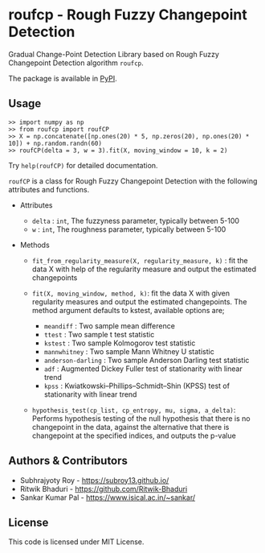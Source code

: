 # roufcp - Rough Fuzzy Changepoint Detection

Gradual Change-Point Detection Library based on Rough Fuzzy Changepoint Detection algorithm `roufcp`.

The package is available in [PyPI](https://pypi.org/project/roufcp/).

## Usage

```
>> import numpy as np
>> from roufcp import roufCP
>> X = np.concatenate([np.ones(20) * 5, np.zeros(20), np.ones(20) * 10]) + np.random.randn(60)
>> roufCP(delta = 3, w = 3).fit(X, moving_window = 10, k = 2)
```

Try `help(roufCP)` for detailed documentation.

`roufCP` is a class for Rough Fuzzy Changepoint Detection with the following attributes and functions.

* Attributes
    - `delta` : `int`, The fuzzyness parameter, typically between 5-100
    - `w` : `int`, The roughness parameter, typically between 5-100

* Methods
    - `fit_from_regularity_measure(X, regularity_measure, k)` :
        fit the data X with help of the regularity measure and output the estimated changepoints

    - `fit(X, moving_window, method, k)`: fit the data X with given regularity measures and output the estimated changepoints. The method argument defaults to kstest, available options are;
      - `meandiff` : Two sample mean difference
      - `ttest` : Two sample t test statistic
      - `kstest` : Two sample Kolmogorov test statistic
      - `mannwhitney` : Two sample Mann Whitney U statistic
      - `anderson-darling` : Two sample Anderson Darling test statistic
      - `adf` : Augmented Dickey Fuller test of stationarity with linear trend
      - `kpss` : Kwiatkowski–Phillips–Schmidt–Shin (KPSS) test of stationarity with linear trend 
    
    - `hypothesis_test(cp_list, cp_entropy, mu, sigma, a_delta)`:
        Performs hypothesis testing of the null hypothesis that there is no changepoint in the data, against the alternative that there is changepoint at the specified indices, and outputs the p-value
    


## Authors & Contributors

* Subhrajyoty Roy - https://subroy13.github.io/
* Ritwik Bhaduri - https://github.com/Ritwik-Bhaduri
* Sankar Kumar Pal - https://www.isical.ac.in/~sankar/


## License

This code is licensed under MIT License.

